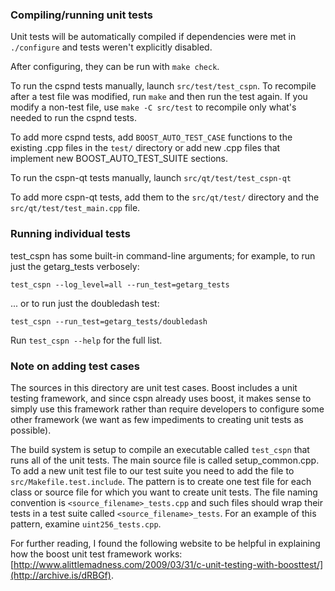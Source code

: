 ### Compiling/running unit tests

Unit tests will be automatically compiled if dependencies were met in `./configure`
and tests weren't explicitly disabled.

After configuring, they can be run with `make check`.

To run the cspnd tests manually, launch `src/test/test_cspn`. To recompile
after a test file was modified, run `make` and then run the test again. If you
modify a non-test file, use `make -C src/test` to recompile only what's needed
to run the cspnd tests.

To add more cspnd tests, add `BOOST_AUTO_TEST_CASE` functions to the existing
.cpp files in the `test/` directory or add new .cpp files that
implement new BOOST_AUTO_TEST_SUITE sections.

To run the cspn-qt tests manually, launch `src/qt/test/test_cspn-qt`

To add more cspn-qt tests, add them to the `src/qt/test/` directory and
the `src/qt/test/test_main.cpp` file.

### Running individual tests

test_cspn has some built-in command-line arguments; for
example, to run just the getarg_tests verbosely:

    test_cspn --log_level=all --run_test=getarg_tests

... or to run just the doubledash test:

    test_cspn --run_test=getarg_tests/doubledash

Run `test_cspn --help` for the full list.

### Note on adding test cases

The sources in this directory are unit test cases.  Boost includes a
unit testing framework, and since cspn already uses boost, it makes
sense to simply use this framework rather than require developers to
configure some other framework (we want as few impediments to creating
unit tests as possible).

The build system is setup to compile an executable called `test_cspn`
that runs all of the unit tests.  The main source file is called
setup_common.cpp. To add a new unit test file to our test suite you need
to add the file to `src/Makefile.test.include`. The pattern is to create
one test file for each class or source file for which you want to create
unit tests.  The file naming convention is `<source_filename>_tests.cpp`
and such files should wrap their tests in a test suite
called `<source_filename>_tests`. For an example of this pattern,
examine `uint256_tests.cpp`.

For further reading, I found the following website to be helpful in
explaining how the boost unit test framework works:
[http://www.alittlemadness.com/2009/03/31/c-unit-testing-with-boosttest/](http://archive.is/dRBGf).
